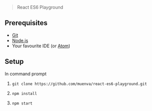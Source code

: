 > React ES6 Playground

## Prerequisites
- [ Git ](https://git-scm.com/book/en/v2/Getting-Started-Installing-Git#Installing-on-Windows)
- [ Node.js ](https://nodejs.org/en/)
- Your favourite IDE (or [Atom](https://atom.io/))

## Setup
In command prompt

1. `git clone https://github.com/muenva/react-es6-playground.git`

2. `npm install`

3. `npm start`
